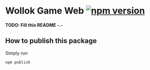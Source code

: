 # Wollok Game Web [![npm version](https://badge.fury.io/js/wollok-web-tools.svg)](https://badge.fury.io/js/wollok-web-tools)

#### TODO: Fill this README -.-

## How to publish this package

Simply run

```bash
npm publish
```


